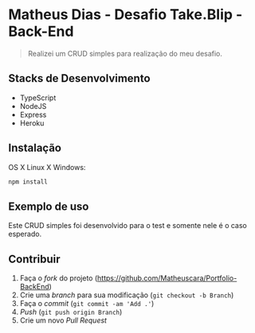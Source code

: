﻿# Matheus Dias  - Desafio Take.Blip - Back-End 
> Realizei um CRUD simples para realização do meu desafio.

## Stacks de Desenvolvimento

* TypeScript
* NodeJS
* Express
* Heroku

## Instalação

OS X Linux X Windows:

```sh
npm install
```

## Exemplo de uso

Este CRUD simples foi desenvolvido para o test e somente nele é o caso esperado.

## Contribuir

1. Faça o _fork_ do projeto (https://github.com/Matheuscara/Portfolio-BackEnd)
2. Crie uma _branch_ para sua modificação (`git checkout -b Branch`)
3. Faça o _commit_ (`git commit -am 'Add .'`)
4. _Push_ (`git push origin Branch`)
5. Crie um novo _Pull Request_